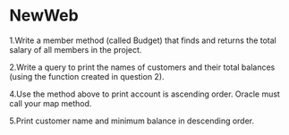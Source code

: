 # NewWeb
1.Write a member method (called Budget) that finds and returns the total 
salary of all members in the project. 

2.Write a query to print the names of customers and their total balances (using 
the function created in question 2).

4.Use the method above to print account is ascending order. Oracle must call 
your map method.

5.Print customer name and minimum balance in descending order.
